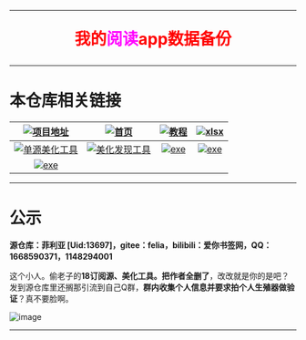 
---

<p align="center" style="color:red;font-size:28px;font-weight:bold"> 我的<span style="color:#ff00ff">阅读</span>app数据备份</p>

---


# 本仓库相关链接

| [![项目地址](https://img.shields.io/badge/GitHub-项目地址-66ccff)](https://github.com/oli-fa/YueDuBackup/) | [![首页](https://img.shields.io/badge/首页-首页-E5C681)](https://oli-fa.github.io/YueDuBackup/) | [![教程](https://img.shields.io/badge/教程-小白入门-46954A)](https://oli-fa.github.io/YueDuBackup/) | [![xlsx](https://img.shields.io/badge/下载-资源整理-red)](https://github.com/oli-fa/YueDuBackup/blob/master/%E6%95%B0%E6%8D%AE%E6%95%B4%E7%90%86.xlsx) |
| :----------------------------------------------------------: | :----------------------------------------------------------: | :----------------------------------------------------------: | :----------------------------------------------------------: |
| [![单源美化工具](https://img.shields.io/badge/工具-单源美化发现-015DA0)](https://oli-fa.github.io/YueDuBackup/tool) | [![美化发现工具](https://img.shields.io/badge/工具-批量美化发现-015DA0)](https://oli-fa.github.io/YueDuBackup/tool1) | [![exe](https://img.shields.io/badge/exe-书源校验工具-015DA0)](https://github.com/oli-fa/YueDuBackup/tree/master/Tool/checkBookSource.exe) | [![exe](https://img.shields.io/badge/exe-批量美化发现-015DA0)](https://github.com/oli-fa/YueDuBackup/tree/master/Tool/toBeautify.exe) |
|[![exe](https://img.shields.io/badge/releases-版本发布-aec7ec)](https://github.com/oli-fa/YueDuBackup/releases) |

---

# 公示

**源仓库：菲利亚 [Uid:13697]，gitee：felia，bilibili：爱你书签网，QQ：1668590371，1148294001**

这个小人。偷老子的**18订阅源、美化工具。把作者全删了**，改改就是你的是吧？发到源仓库里还搁那引流到自己Q群，**群内收集个人信息并要求拍个人生殖器做验证**？真不要脸啊。

![image](https://user-images.githubusercontent.com/49548316/146642284-1fbb9d89-4d7f-4b0d-8781-48d6e514489f.png)

---
